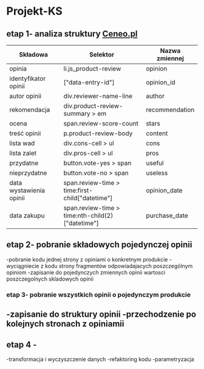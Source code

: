 # Projekt-KS
## etap 1- analiza struktury [Ceneo.pl](https://www.ceneo.pl/)
|Składowa                |Selektor                                         |Nazwa zmiennej|
|------------------------|-------------------------------------------------|--------------|
|opinia                  |li.js_product-review                             |opinion       |
|identyfikator opinii    |["data-entry-id"]                                |opinion_id    |
|autor opinii            |div.reviewer-name-line                           |author        |
|rekomendacja            |div.product-review-summary > em                  |recommendation|
|ocena                   |span.review-score-count                          |stars         |
|treść opinii            |p.product-review-body                            |content       |
|lista wad               |div.cons-cell > ul                               |cons          |
|lista zalet             |div.pros-cell > ul                               |pros          |
|przydatne               |button.vote-yes > span                           |useful        |
|nieprzydatne            |button.vote-no > span                            |useless       |
|data wystawienia opinii |span.review-time > time:first-child["datetime"]  |opinion_date  |
|data zakupu             |span.review-time > time:nth-child(2)["datetime"] |purchase_date |

## etap 2- pobranie składowych pojedynczej opinii
-pobranie kodu jednej strony z opiniami o konkretnym produkcie
-wyciągniecie z kodu strony fragmentów odpowiadajacych poszczególnym opiniom
-zapisanie do pojedynczych zmiennych opinii wartosci poszczegolnych skladowych opinii

### etap 3- pobranie wszystkich opinii o pojedynczym produkcie
-zapisanie do struktury opinii
-przechodzenie po kolejnych stronach z opiniamii
-

## etap 4 -
-transformacja i wyczyszczenie danych 
-refaktoring kodu
-parametryzacja 